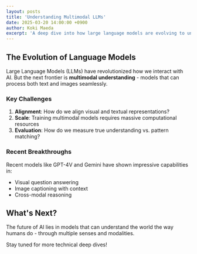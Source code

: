 ```yaml
---
layout: posts
title: 'Understanding Multimodal LLMs'
date: 2025-03-20 14:00:00 +0900
author: Koki Maeda
excerpt: 'A deep dive into how large language models are evolving to understand both text and images.'
---
```


## The Evolution of Language Models

Large Language Models (LLMs) have revolutionized how we interact with AI. But the next frontier is **multimodal understanding** - models that can process both text and images seamlessly.

### Key Challenges

1. **Alignment**: How do we align visual and textual representations?
2. **Scale**: Training multimodal models requires massive computational resources
3. **Evaluation**: How do we measure true understanding vs. pattern matching?

### Recent Breakthroughs

Recent models like GPT-4V and Gemini have shown impressive capabilities in:

- Visual question answering
- Image captioning with context
- Cross-modal reasoning

## What's Next?

The future of AI lies in models that can understand the world the way humans do - through multiple senses and modalities.

Stay tuned for more technical deep dives!
